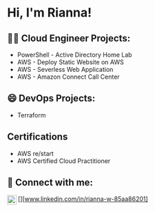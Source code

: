 <h1>Hi, I'm Rianna! </h1>

<h2>👨‍💻 Cloud Engineer Projects:</h2>

- PowerShell - Active Directory Home Lab
- AWS - Deploy Static Website on AWS
- AWS - Severless Web Application
- AWS - Amazon Connect Call Center

<h2>😄 DevOps Projects:</h2>

- Terraform

<h2> Certifications</h2>

- AWS re/start
- AWS Certified Cloud Practitioner


<h2> 🤳 Connect with me:</h2>

[<img align="left" alt="JoshMadakor | LinkedIn" width="22px" src="https://cdn.jsdelivr.net/npm/simple-icons@v3/icons/linkedin.svg" />][www.linkedin.com/in/rianna-w-85aa86201]


[twitter]: https://twitter.com/joshmadakor
[youtube]: https://www.youtube.com/c/joshmadakor
[instagram]: https://www.instagram.com/joshmadakor/
[linkedin]: https://linkedin.com/in/joshmadakor

<!--
**joshmadakor1/joshmadakor1** is a ✨ _special_ ✨ repository because its `README.md` (this file) appears on your GitHub profile.

Here are some ideas to get you started:

- 🔭 I’m currently working on ...
- 🌱 I’m currently learning ...
- 👯 I’m looking to collaborate on ...
- 🤔 I’m looking for help with ...
- 💬 Ask me about ...
- 📫 How to reach me: ...
- 😄 Pronouns: ...
- ⚡ Fun fact: ...
-->
